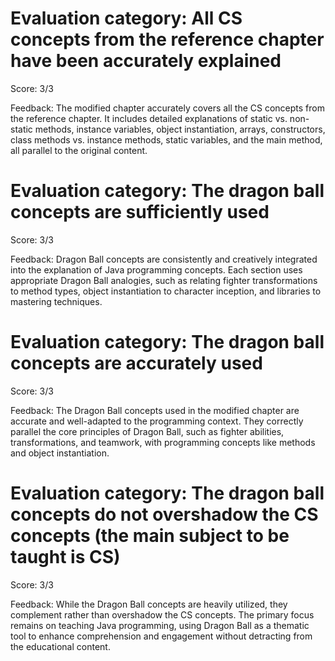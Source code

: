 # Evaluation category: All CS concepts from the reference chapter have been accurately explained

Score: 3/3

Feedback: The modified chapter accurately covers all the CS concepts from the reference chapter. It includes detailed explanations of static vs. non-static methods, instance variables, object instantiation, arrays, constructors, class methods vs. instance methods, static variables, and the main method, all parallel to the original content.

# Evaluation category: The dragon ball concepts are sufficiently used

Score: 3/3

Feedback: Dragon Ball concepts are consistently and creatively integrated into the explanation of Java programming concepts. Each section uses appropriate Dragon Ball analogies, such as relating fighter transformations to method types, object instantiation to character inception, and libraries to mastering techniques.

# Evaluation category: The dragon ball concepts are accurately used

Score: 3/3

Feedback: The Dragon Ball concepts used in the modified chapter are accurate and well-adapted to the programming context. They correctly parallel the core principles of Dragon Ball, such as fighter abilities, transformations, and teamwork, with programming concepts like methods and object instantiation.

# Evaluation category: The dragon ball concepts do not overshadow the CS concepts (the main subject to be taught is CS)

Score: 3/3

Feedback: While the Dragon Ball concepts are heavily utilized, they complement rather than overshadow the CS concepts. The primary focus remains on teaching Java programming, using Dragon Ball as a thematic tool to enhance comprehension and engagement without detracting from the educational content.

